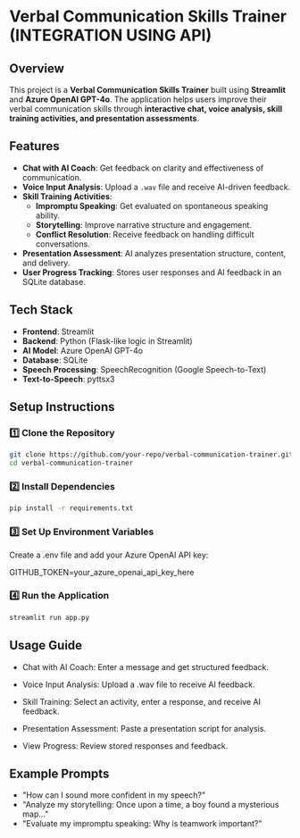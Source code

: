 # Verbal Communication Skills Trainer (INTEGRATION USING API)

## Overview
This project is a **Verbal Communication Skills Trainer** built using **Streamlit** and **Azure OpenAI GPT-4o**. The application helps users improve their verbal communication skills through **interactive chat, voice analysis, skill training activities, and presentation assessments**.

## Features
- **Chat with AI Coach**: Get feedback on clarity and effectiveness of communication.
- **Voice Input Analysis**: Upload a `.wav` file and receive AI-driven feedback.
- **Skill Training Activities**:
  - **Impromptu Speaking**: Get evaluated on spontaneous speaking ability.
  - **Storytelling**: Improve narrative structure and engagement.
  - **Conflict Resolution**: Receive feedback on handling difficult conversations.
- **Presentation Assessment**: AI analyzes presentation structure, content, and delivery.
- **User Progress Tracking**: Stores user responses and AI feedback in an SQLite database.

## Tech Stack
- **Frontend**: Streamlit
- **Backend**: Python (Flask-like logic in Streamlit)
- **AI Model**: Azure OpenAI GPT-4o
- **Database**: SQLite
- **Speech Processing**: SpeechRecognition (Google Speech-to-Text)
- **Text-to-Speech**: pyttsx3

## Setup Instructions

### 1️⃣ Clone the Repository
```bash
git clone https://github.com/your-repo/verbal-communication-trainer.git
cd verbal-communication-trainer
```
### 2️⃣ Install Dependencies
```bash
pip install -r requirements.txt
```
### 3️⃣ Set Up Environment Variables

Create a .env file and add your Azure OpenAI API key:

GITHUB_TOKEN=your_azure_openai_api_key_here

### 4️⃣ Run the Application
```bash
streamlit run app.py
```
## Usage Guide

- Chat with AI Coach: Enter a message and get structured feedback.

- Voice Input Analysis: Upload a .wav file to receive AI feedback.

- Skill Training: Select an activity, enter a response, and receive AI feedback.

- Presentation Assessment: Paste a presentation script for analysis.

- View Progress: Review stored responses and feedback.

## Example Prompts

- "How can I sound more confident in my speech?"
- "Analyze my storytelling: Once upon a time, a boy found a mysterious map…"
- "Evaluate my impromptu speaking: Why is teamwork important?"



